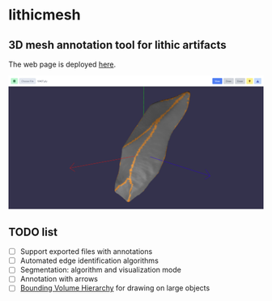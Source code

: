 # lithicmesh

## 3D mesh annotation tool for lithic artifacts

The web page is deployed [here](https://fanciful-treacle-652e25.netlify.app/).

![Webpage](readme/webpage-readme.png)

## TODO list

- [ ] Support exported files with annotations
- [ ] Automated edge identification algorithms
- [ ] Segmentation: algorithm and visualization mode
- [ ] Annotation with arrows
- [ ] [Bounding Volume Hierarchy](https://github.com/gkjohnson/three-mesh-bvh) for drawing on large objects